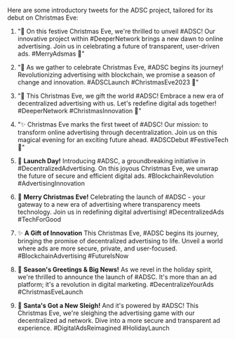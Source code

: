 Here are some introductory tweets for the ADSC project, tailored for its debut on Christmas Eve:

1. "🎄 On this festive Christmas Eve, we're thrilled to unveil #ADSC! Our innovative project within #DeeperNetwork brings a new dawn to online advertising. Join us in celebrating a future of transparent, user-driven ads. #MerryAdsmas 🌟"

2. "🌟 As we gather to celebrate Christmas Eve, #ADSC begins its journey! Revolutionizing advertising with blockchain, we promise a season of change and innovation. #ADSCLaunch #ChristmasEve2023 🎅"

3. "🎁 This Christmas Eve, we gift the world #ADSC! Embrace a new era of decentralized advertising with us. Let's redefine digital ads together! #DeeperNetwork #ChristmasInnovation 🌲"

4. "✨ Christmas Eve marks the first tweet of #ADSC! Our mission: to transform online advertising through decentralization. Join us on this magical evening for an exciting future ahead. #ADSCDebut #FestiveTech 🎉"


1. 🚀 **Launch Day!** Introducing #ADSC, a groundbreaking initiative in #DecentralizedAdvertising. On this joyous Christmas Eve, we unwrap the future of secure and efficient digital ads. #BlockchainRevolution #AdvertisingInnovation

2. 🌟 **Merry Christmas Eve!** Celebrating the launch of #ADSC - your gateway to a new era of advertising where transparency meets technology. Join us in redefining digital advertising! #DecentralizedAds #TechForGood

3. ✨ **A Gift of Innovation** This Christmas Eve, #ADSC begins its journey, bringing the promise of decentralized advertising to life. Unveil a world where ads are more secure, private, and user-focused. #BlockchainAdvertising #FutureIsNow

4. 🎄 **Season's Greetings & Big News!** As we revel in the holiday spirit, we're thrilled to announce the launch of #ADSC. It's more than an ad platform; it's a revolution in digital marketing. #DecentralizeYourAds #ChristmasEveLaunch

5. 🎅 **Santa's Got a New Sleigh!** And it's powered by #ADSC! This Christmas Eve, we're sleighing the advertising game with our decentralized ad network. Dive into a more secure and transparent ad experience. #DigitalAdsReimagined #HolidayLaunch
